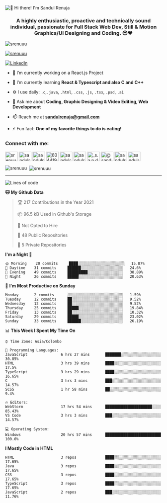 <img src="https://user-images.githubusercontent.com/49369577/97047278-562d0200-1596-11eb-8a4f-656b2acf2b6a.gif" alt="👋 Hi there! I'm Sandul Renuja" title="👋 Hi there! I'm Sandul Renuja"/>
<h3 align="center">A highly enthusiastic, proactive and technically sound individual, passionate for Full Stack Web Dev, Still & Motion Graphics/UI Designing and Coding. 😎❤</h3>

<p align="left"> <img src="https://komarev.com/ghpvc/?username=srenuuu&label=Profile%20views&color=43cc11&style=flat" alt="srenuuu" /> </p>

<p align="left"> <a href="https://github.com/ryo-ma/github-profile-trophy"><img src="https://github-profile-trophy.vercel.app/?username=srenuuu&title=Commit,PullRequest,Repository" alt="srenuuu" /></a> </p>

<p align="left">
   <a href="https://linkedin.com/in/sandulr/" target="_blank">
      <img src="https://img.shields.io/badge/-Sandul Renuja-blue?style=for-the-badge&logo=Linkedin" alt="LinkedIn">
   </a>
</p>

- 🔭 I’m currently working on a React.js Project
- 🌱 I’m currently learning **React & Typescript and also C and C++**
- ⚙️ I use daily: `.c`,`.java`, `.html`, `.css`, `.js`, `.tsx`, `.psd`, `.ai`
- 💬 Ask me about **Coding, Graphic Designing & Video Editing, Web Development**
- 📫 Reach me at **sandulrenuja@gmail.com**

- ⚡ Fun fact: **One of my favorite things to do is eating!**

<h3 align="left">Connect with me:</h3>
<p align="left">
<a href="https://dev.to/srenuuu" target="blank"><img align="center" src="https://cdn.jsdelivr.net/npm/simple-icons@3.0.1/icons/dev-dot-to.svg" alt="srenuuu" height="30" width="40" /></a>
<a href="https://twitter.com/sandulr" target="blank"><img align="center" src="https://cdn.jsdelivr.net/npm/simple-icons@3.0.1/icons/twitter.svg" alt="sandulr" height="30" width="40" /></a>
<a href="https://linkedin.com/in/sandulr" target="blank"><img align="center" src="https://cdn.jsdelivr.net/npm/simple-icons@3.0.1/icons/linkedin.svg" alt="sandulr" height="30" width="40" /></a>
<a href="https://stackoverflow.com/users/6044198" target="blank"><img align="center" src="https://cdn.jsdelivr.net/npm/simple-icons@3.0.1/icons/stackoverflow.svg" alt="6044198" height="30" width="40" /></a>
<a href="https://kaggle.com/sandulrenuja" target="blank"><img align="center" src="https://cdn.jsdelivr.net/npm/simple-icons@3.0.1/icons/kaggle.svg" alt="sandulrenuja" height="30" width="40" /></a>
<a href="https://fb.com/sandulrenuja" target="blank"><img align="center" src="https://cdn.jsdelivr.net/npm/simple-icons@3.0.1/icons/facebook.svg" alt="sandulrenuja" height="30" width="40" /></a>
<a href="https://instagram.com/_s.a.n.d.u.l_" target="blank"><img align="center" src="https://cdn.jsdelivr.net/npm/simple-icons@3.0.1/icons/instagram.svg" alt="_s.a.n.d.u.l_" height="30" width="40" /></a>
<a href="https://medium.com/@sandulrenuja" target="blank"><img align="center" src="https://cdn.jsdelivr.net/npm/simple-icons@3.0.1/icons/medium.svg" alt="@sandulrenuja" height="30" width="40" /></a>
<a href="https://www.codechef.com/users/sandulr" target="blank"><img align="center" src="https://cdn.jsdelivr.net/npm/simple-icons@3.1.0/icons/codechef.svg" alt="sandulr" height="30" width="40" /></a>
<a href="https://www.hackerrank.com/sandulrenuja" target="blank"><img align="center" src="https://cdn.jsdelivr.net/npm/simple-icons@3.0.1/icons/hackerrank.svg" alt="sandulrenuja" height="30" width="40" /></a>
</p>


<p><img align="left" src="https://github-readme-stats.vercel.app/api/top-langs?username=srenuuu&show_icons=true&locale=en&layout=compact" alt="srenuuu" /></p>

<p>&nbsp;<img align="center" src="https://github-readme-stats.vercel.app/api?username=srenuuu&show_icons=true&locale=en" alt="srenuuu" /></p>

<hr>

<!--START_SECTION:waka-->
![Lines of code](https://img.shields.io/badge/From%20Hello%20World%20I%27ve%20Written-1.9%20million%20lines%20of%20code-blue)

**🐱 My Github Data** 

> 🏆 217 Contributions in the Year 2021
 > 
> 📦 96.5 kB Used in Github's Storage 
 > 
> 🚫 Not Opted to Hire
 > 
> 📜 48 Public Repositories
 > 
> 🔑 5 Private Repositories 

**I'm a Night 🦉** 

```text
🌞 Morning    20 commits     ████░░░░░░░░░░░░░░░░░░░░░   15.87% 
🌆 Daytime    31 commits     ██████░░░░░░░░░░░░░░░░░░░   24.6% 
🌃 Evening    49 commits     █████████░░░░░░░░░░░░░░░░   38.89% 
🌙 Night      26 commits     █████░░░░░░░░░░░░░░░░░░░░   20.63%

```
📅 **I'm Most Productive on Sunday** 

```text
Monday       2 commits      ░░░░░░░░░░░░░░░░░░░░░░░░░   1.59% 
Tuesday      12 commits     ██░░░░░░░░░░░░░░░░░░░░░░░   9.52% 
Wednesday    12 commits     ██░░░░░░░░░░░░░░░░░░░░░░░   9.52% 
Thursday     25 commits     █████░░░░░░░░░░░░░░░░░░░░   19.84% 
Friday       13 commits     ██░░░░░░░░░░░░░░░░░░░░░░░   10.32% 
Saturday     29 commits     █████░░░░░░░░░░░░░░░░░░░░   23.02% 
Sunday       33 commits     ██████░░░░░░░░░░░░░░░░░░░   26.19%

```


📊 **This Week I Spent My Time On** 

```text
⌚︎ Time Zone: Asia/Colombo

💬 Programming Languages: 
JavaScript               6 hrs 27 mins       ███████░░░░░░░░░░░░░░░░░░   30.85% 
HTML                     3 hrs 39 mins       ████░░░░░░░░░░░░░░░░░░░░░   17.5% 
TypeScript               3 hrs 29 mins       ████░░░░░░░░░░░░░░░░░░░░░   16.65% 
C                        3 hrs 3 mins        ███░░░░░░░░░░░░░░░░░░░░░░   14.57% 
SCSS                     1 hr 58 mins        ██░░░░░░░░░░░░░░░░░░░░░░░   9.4%

🔥 Editors: 
WebStorm                 17 hrs 54 mins      █████████████████████░░░░   85.43% 
VS Code                  3 hrs 3 mins        ███░░░░░░░░░░░░░░░░░░░░░░   14.57%

💻 Operating System: 
Windows                  20 hrs 57 mins      █████████████████████████   100.0%

```

**I Mostly Code in HTML** 

```text
HTML                     3 repos             ████░░░░░░░░░░░░░░░░░░░░░   17.65% 
Java                     3 repos             ████░░░░░░░░░░░░░░░░░░░░░   17.65% 
CSS                      3 repos             ████░░░░░░░░░░░░░░░░░░░░░   17.65% 
TypeScript               3 repos             ████░░░░░░░░░░░░░░░░░░░░░   17.65% 
JavaScript               2 repos             ███░░░░░░░░░░░░░░░░░░░░░░   11.76%

```



<!--END_SECTION:waka-->
